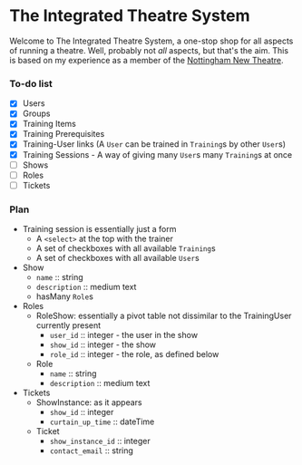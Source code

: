 # The Integrated Theatre System

Welcome to The Integrated Theatre System, a one-stop shop for all aspects of running a theatre.
Well, probably not *all* aspects, but that's the aim.
This is based on my experience as a member of the [Nottingham New Theatre](https://newtheatre.org.uk).

### To-do list
- [x] Users
- [x] Groups
- [x] Training Items
- [x] Training Prerequisites
- [x] Training-User links (A `User` can be trained in `Training`s by other `User`s)
- [x] Training Sessions - A way of giving many `User`s many `Training`s at once
- [ ] Shows
- [ ] Roles
- [ ] Tickets

### Plan

- Training session is essentially just a form
    - A `<select>` at the top with the trainer
    - A set of checkboxes with all available `Training`s
    - A set of checkboxes with all available `User`s
- Show
    - `name` :: string
    - `description` :: medium text
    - hasMany `Role`s
- Roles
    - RoleShow: essentially a pivot table not dissimilar to the TrainingUser currently present
        - `user_id` :: integer - the user in the show
        - `show_id` :: integer - the show
        - `role_id` :: integer - the role, as defined below
    - Role
        - `name` :: string
        - `description` :: medium text
- Tickets
    - ShowInstance: as it appears
        - `show_id` :: integer
        - `curtain_up_time` :: dateTime
    - Ticket
        - `show_instance_id` :: integer
        - `contact_email` :: string
